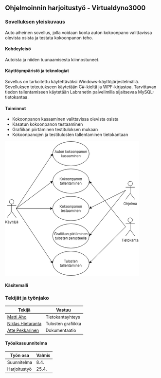## Ohjelmoinnin harjoitustyö - Virtualdyno3000

### Sovelluksen yleiskuvaus

Auto aiheinen sovellus, jolla voidaan koota auton kokoonpano valittavissa olevista osista ja testata kokoonpanon teho.

#### Kohdeyleisö

Autoista ja niiden tuunaamisesta kiinnostuneet.

#### Käyttöympäristö ja teknologiat

Sovellus on tarkoitettu käytettäväksi Windows-käyttöjärjestelmällä. Sovelluksen toteutukseen käytetään C#-kieltä ja WPF-kirjastoa. Tarvittavan tiedon tallentamiseen käytetään Labranetin palvelimilla sijaitsevaa MySQL-tietokantaa.

#### Toiminnot

* Kokoonpanon kasaaminen valittavissa olevista osista
* Kasatun kokoonpanon testaaminen
* Grafiikan piirtäminen testituloksen mukaan
* Kokoonpanojen ja testitulosten tallentaminen tietokantaan

![usecase](Images/usecase.png)

#### Käsitemalli



### Tekijät ja työnjako

| Tekijä                                              | Vastuu   |
| --------------------------------------------------- | -------- |
| [Matti Aho](https://github.com/matti644)            | Tietokantayhteys |
| [Niklas Hietaranta](https://github.com/niklashieta) | Tulosten grafiikka |
| [Atte Pekkarinen](https://github.com/attepee)       | Dokumentaatio      |

#### Työaikasuunnitelma

| Työn osa | Valmis |
| - | - |
| Suunnitelma | 8.4. |
| Harjoitustyö | 25.4. |
